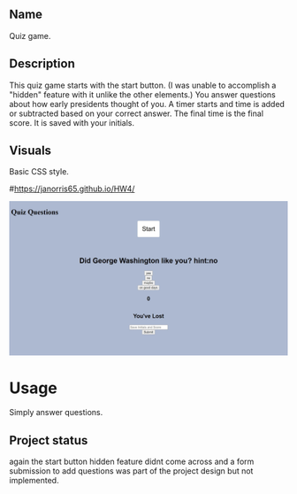 ## Name

Quiz game.

## Description

This quiz game starts with the start button. (I was unable to accomplish a "hidden" feature with it unlike the other elements.) You answer questions about how early presidents thought of you. A timer starts and time is added or subtracted based on your correct answer. The final time is the final score. It is saved with your initials.

## Visuals

Basic CSS style.

#https://janorris65.github.io/HW4/

![Webcapture](assets/Webcapture.jpeg)

# Usage

Simply answer questions.

## Project status

again the start button hidden feature didnt come across and a form submission to add questions was part of the project design but not implemented.
